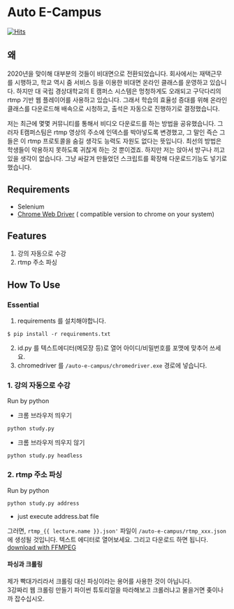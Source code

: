 # Auto E-Campus

[![Hits](https://hits.seeyoufarm.com/api/count/incr/badge.svg?url=https%3A%2F%2Fgithub.com%2Fyoolisel%2Fauto-e-campus&count_bg=%2379C83D&title_bg=%23555555&icon=&icon_color=%23E7E7E7&title=hits&edge_flat=false)](https://github.com/yoolisel/auto-e-campus)

## 왜
2020년을 맞이해 대부분의 것들이 비대면으로 전환되었습니다. 회사에서는 재택근무를 시행하고, 학교 역시 줌 서비스 등을 이용한 비대면 온라인 클래스를 운영하고 있습니다. 하지만 대 국립 경상대학교의 E 캠퍼스 시스템은 멍청하게도 오래되고 구닥다리의 rtmp 기반 웹 플레이어를 사용하고 있습니다. 그래서 학습의 효율성 증대를 위해 온라인 클래스를 다운로드해 배속으로 시청하고, 출석은 자동으로 진행하기로 결정했습니다.
  
저는 최근에 몇몇 커뮤니티를 통해서 비디오 다운로드를 하는 방법을 공유했습니다. 그러자 E캠퍼스팀은 rtmp 영상의 주소에 인덱스를 박아넣도록 변경했고, 그 말인 즉슨 그들은 이 rtmp 프로토콜을 숨길 생각도 능력도 자원도 없다는 뜻입니다. 최선의 방법은 학생들이 악용하지 못하도록 귀찮게 하는 것 뿐이겠죠. 하지만 저는 앉아서 방구나 끼고 있을 생각이 없습니다. 그냥 싸갈겨 만들었던 스크립트를 확장해 다운로드기능도 넣기로 했습니다.

## Requirements
- Selenium
- [Chrome Web Driver](https://chromedriver.chromium.org/downloads) ( compatible version to chrome on your system)

## Features  
1. 강의 자동으로 수강
2. rtmp 주소 파싱

## How To Use
### Essential
1. requirements  를 설치해야합니다.  
```
$ pip install -r requirements.txt
```
2. id.py 를 텍스트에디터(메모장 등)로 열어 아이디/비밀번호를 포맷에 맞추어 쓰세요.  
3. chromedriver 를 `/auto-e-campus/chromedriver.exe` 경로에 넣습니다.  

### 1. 강의 자동으로 수강
Run by python
- 크롬 브라우저 띄우기  

```
python study.py
```
- 크롬 브라우저 띄우지 않기  

```
python study.py headless
```
  
### 2. rtmp 주소 파싱
Run by python
```
python study.py address
```

- just execute address.bat file

그러면, `rtmp_{{ lecture.name }}.json'` 파일이  `/auto-e-campus/rtmp_xxx.json`  에 생성될 것입니다.
텍스트 에디터로 열어보세요. 그리고 다운로드 하면 됩니다. [download with FFMPEG](https://github.com/yoolisel/download-flow-player-rtmp)  


#### 파싱과 크롤링
제가 빡대가리라서 크롤링 대신 파싱이라는 용어를 사용한 것이 아닙니다.  
3강짜리 웹 크롤링 만들기 파이썬 튜토리얼을 따라해보고 크롤러냐고 물을거면 좆이나 까 잡수십시오.  
